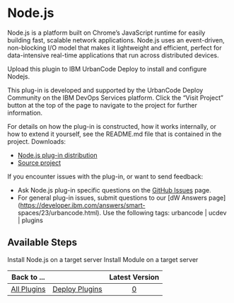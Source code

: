 
Node.js
=======


Node.js is a platform built on Chrome’s JavaScript runtime for easily building fast, scalable network applications. 
Node.js uses an event-driven, non-blocking I/O model that makes it lightweight and efficient, perfect for data-intensive
 real-time applications that run across distributed devices.


Upload this plugin to IBM UrbanCode Deploy to install and
 configure Nodejs.


This plug-in is developed and supported by the UrbanCode Deploy Community on the IBM DevOps 
Services platform. Click the “Visit Project” button at the top of the page to navigate to the project for further 
information.


For details on how the plug-in is constructed, how it works internally, or how to extend it yourself, see
 the README.md file that is contained in the project. Downloads:


* [Node.js plug-in 
distribution](https://github.com/UrbanCode/Node.js-UCD/releases)
* [Source 
project](https://github.com/UrbanCode/Node.js-UCD)


If you encounter issues with the plug-in, or want to send feedback:



* Ask Node.js plug-in specific questions on the [GitHub Issues](https://github.com/UrbanCode/Node.js-UCD/issues) 
page.
* For general plug-in issues, submit questions to our [dW Answers page](https://developer.ibm.com/answers/smart-
spaces/23/urbancode.html). Use the following tags: urbancode | ucdev | plugins



Available Steps
---------------



Install Node.js on a target server Install Module on a target server






|Back to ...||Latest Version|
| :---: | :---: | :---: |
|[All Plugins](../../index.md)|[Deploy Plugins](../README.md)|[0]()|
